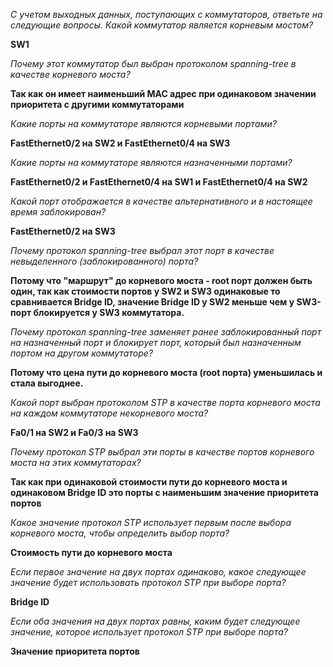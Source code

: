 *С учетом выходных данных, поступающих с коммутаторов, ответьте на следующие вопросы.*
*Какой коммутатор является корневым мостом?*

**SW1**



*Почему этот коммутатор был выбран протоколом spanning-tree в качестве корневого моста?*

**Так как он имеет наименьший MAC адрес при одинаковом значении приоритета с другими коммутаторами**



*Какие порты на коммутаторе являются корневыми портами?* 

**FastEthernet0/2 на SW2 и FastEthernet0/4 на SW3**



*Какие порты на коммутаторе являются назначенными портами?*

**FastEthernet0/2 и FastEthernet0/4 на SW1 и  FastEthernet0/4 на SW2**



*Какой порт отображается в качестве альтернативного и в настоящее время заблокирован?*

**FastEthernet0/2 на SW3**



*Почему протокол spanning-tree выбрал этот порт в качестве невыделенного (заблокированного) порта?*

**Потому что "маршрут" до корневого моста - root порт должен быть один, так как стоимости портов у SW2 и SW3 одинаковые то сравнивается Bridge ID, значение Bridge ID у SW2 меньше чем у SW3-  порт блокируется у SW3 коммутатора.**



*Почему протокол spanning-tree заменяет ранее заблокированный порт на назначенный порт и блокирует порт, который был назначенным портом на другом коммутаторе?*

**Потому что цена пути до корневого моста (root порта) уменьшилась и стала выгоднее.**



*Какой порт выбран протоколом STP в качестве порта корневого моста на каждом коммутаторе некорневого моста?* 

**Fa0/1 на SW2 и  Fa0/3 на SW3**



*Почему протокол STP выбрал эти порты в качестве портов корневого моста на этих коммутаторах?*

**Так как при одинаковой стоимости пути до корневого моста и одинаковом Bridge ID это порты с наименьшим значение приоритета портов**



*Какое значение протокол STP использует первым после выбора корневого моста, чтобы определить выбор порта?*

**Стоимость пути до корневого моста**



*Если первое значение на двух портах одинаково, какое следующее значение будет использовать протокол STP при выборе порта?*

**Bridge ID**



*Если оба значения на двух портах равны, каким будет следующее значение, которое использует протокол STP при выборе порта?*

**Значение приоритета портов**